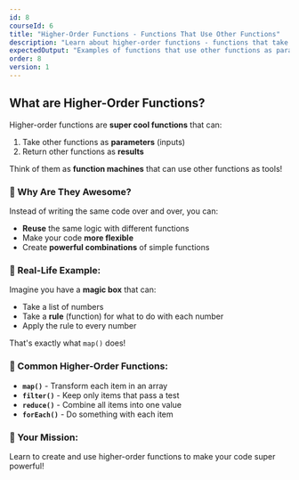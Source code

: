 ```yaml
---
id: 8
courseId: 6
title: "Higher-Order Functions - Functions That Use Other Functions"
description: "Learn about higher-order functions - functions that take other functions as superpowers!"
expectedOutput: "Examples of functions that use other functions as parameters"
order: 8
version: 1
---
```


## What are Higher-Order Functions?

Higher-order functions are **super cool functions** that can:
1. Take other functions as **parameters** (inputs)
2. Return other functions as **results**

Think of them as **function machines** that can use other functions as tools!

### 🤔 Why Are They Awesome?

Instead of writing the same code over and over, you can:
- **Reuse** the same logic with different functions
- Make your code **more flexible**
- Create **powerful combinations** of simple functions

### 🎯 Real-Life Example:

Imagine you have a **magic box** that can:
- Take a list of numbers
- Take a **rule** (function) for what to do with each number
- Apply the rule to every number

That's exactly what `map()` does!

### 📝 Common Higher-Order Functions:

- **`map()`** - Transform each item in an array
- **`filter()`** - Keep only items that pass a test
- **`reduce()`** - Combine all items into one value
- **`forEach()`** - Do something with each item

### 🚀 Your Mission:

Learn to create and use higher-order functions to make your code super powerful!